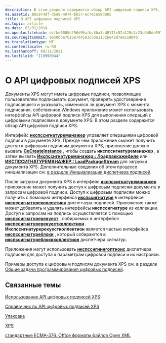 ```yaml
---
description: В этом разделе содержится обзор API цифровой подписи XPS.
ms.assetid: 895974df-d5e8-4974-b057-ec7e5e59d805
title: О API цифровых подписей XPS
ms.topic: article
ms.date: 05/31/2018
ms.openlocfilehash: dcfbd6000df56d96afbc86a3cd0111c02a128c3c23c0d0de59717da5f4e9ac6e
ms.sourcegitcommit: e858bbe701567d4583c50a11326e42d7ea51804b
ms.translationtype: MT
ms.contentlocale: ru-RU
ms.lasthandoff: 08/11/2021
ms.locfileid: "119950944"
---
```

# <a name="about-xps-digital-signature-api"></a>О API цифровых подписей XPS

Документы XPS могут иметь цифровые подписи, позволяющие пользователям подписывать документ, проверять удостоверение подписавшего и указывать, изменился ли документ XPS с момента подписания. собственное Windows приложение может использовать интерфейсы API цифровой подписи XPS для выполнения операций с цифровыми подписями в документе XPS. В этом разделе содержится обзор API цифровой подписи XPS.

Интерфейс [**икспссигнатуреманажер**](/windows/desktop/api/xpsdigitalsignature/nn-xpsdigitalsignature-ixpssignaturemanager) управляет операциями цифровой подписи в документе XPS. Прежде чем приложение сможет получить доступ к цифровым подписям документа XPS, приложение должно вызвать [**CoCreateInstance**](/windows/win32/api/combaseapi/nf-combaseapi-cocreateinstance) , чтобы создать **икспссигнатуреманажер** , а затем вызвать [**Икспссигнатуреманажер:: Лоадпаккажефиле**](/windows/desktop/api/xpsdigitalsignature/nf-xpsdigitalsignature-ixpssignaturemanager-loadpackagefile) или [**ИКСПССИГНАТУРЕМАНАЖЕР:: LoadPackageStream**](/windows/desktop/api/xpsdigitalsignature/nf-xpsdigitalsignature-ixpssignaturemanager-loadpackagestream) для загрузки документа XPS. Дополнительные сведения об этом процессе инициализации см. [в разделе Инициализация диспетчера подписей](initialize-the-signature-manager.md).

После загрузки документа XPS в интерфейс [**икспссигнатуреманажер**](/windows/desktop/api/xpsdigitalsignature/nn-xpsdigitalsignature-ixpssignaturemanager) приложение может получить доступ к цифровым подписям документа и запросам цифровой подписи. Доступ к цифровым подписям можно получить с помощью интерфейса [**икспссигнатуре**](/windows/desktop/api/xpsdigitalsignature/nn-xpsdigitalsignature-ixpssignature) в интерфейсе [**икспссигнатуреколлектион**](/windows/desktop/api/xpsdigitalsignature/nn-xpsdigitalsignature-ixpssignaturecollection) диспетчера подписей. Приложение также может добавлять и удалять интерфейсы **икспссигнатуре** из коллекции. Доступ к запросам на подпись осуществляется с помощью [**икспссигнатуререкуест**](/windows/desktop/api/xpsdigitalsignature/nn-xpsdigitalsignature-ixpssignaturerequest) , собираемых в интерфейсе [**икспссигнатуререкуестколлектион**](/windows/desktop/api/xpsdigitalsignature/nn-xpsdigitalsignature-ixpssignaturerequestcollection) . **Икспссигнатуререкуестколлектион** является частью интерфейса [**икспссигнатуреблокк**](/windows/desktop/api/xpsdigitalsignature/nn-xpsdigitalsignature-ixpssignatureblock) , который собираются в [**икспссигнатуреблоккколлектион**](/windows/desktop/api/xpsdigitalsignature/nn-xpsdigitalsignature-ixpssignatureblockcollection) диспетчера сигнатур.

Приложения могут использовать [**икспссигнингоптионс**](/windows/desktop/api/xpsdigitalsignature/nn-xpsdigitalsignature-ixpssigningoptions) диспетчера подписей для доступа к параметрам цифровой подписи и их настройки.

Примеры доступа к цифровым подписям документа XPS см. в разделе [Общие задачи программирования цифровых подписей](basic-digital-signature-programming-tasks.md).

## <a name="related-topics"></a>Связанные темы

<dl> <dt>

[Использование API цифровых подписей XPS](using-digital-signatures-in-xps-documents.md)
</dt> <dt>

[Справочник по API цифровых подписей XPS](xps-digital-signatures-programming-reference.md)
</dt> <dt>

[Упаковка](/previous-versions/windows/desktop/opc/packaging)
</dt> <dt>

[XPS](https://www.ecma-international.org/activities/XML%20Paper%20Specification/XPS%20Standard%20WD%201.6.pdf)
</dt> <dt>

[стандартные ECMA-376, Office форматы файлов Open XML](https://www.ecma-international.org/publications/standards/Ecma-376.htm)
</dt> </dl>

 

 
